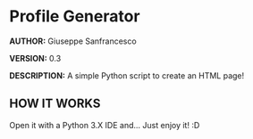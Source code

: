# Profile Generator #

**AUTHOR:** Giuseppe Sanfrancesco

**VERSION:** 0.3

**DESCRIPTION:** A simple Python script to create an HTML page!

## HOW IT WORKS ##
Open it with a Python 3.X IDE and... Just enjoy it! :D